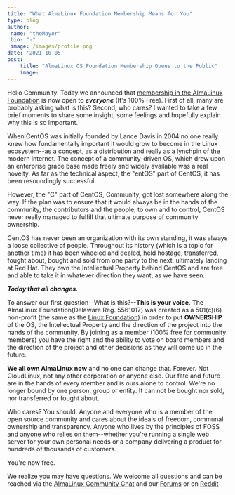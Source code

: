 ```yaml
---
title: "What AlmaLinux Foundation Membership Means for You"
type: blog
author: 
 name: "theMayor"
 bio: "-"
 image: /images/profile.png
date: '2021-10-05'
post:
    title: "AlmaLinux OS Foundation Membership Opens to the Public"
    image: 
---
```


Hello Community. Today we announced that [membership in the AlmaLinux Foundation](https://almalinux.org/foundation/members/) is now open to ***everyone*** (It's 100% Free). First of all, many are probably asking what is this? Second, who cares? I wanted to take a few brief moments to share some insight, some feelings and hopefully explain why this is so important.

When CentOS was initially founded by Lance Davis in 2004 no one really knew how fundamentally important it would grow to become in the Linux ecosystem--as a concept, as a distribution and really as a lynchpin of the modern internet. The concept of a community-driven OS, which drew upon an enterprise grade base made freely and widely available was a real novelty. As far as the technical aspect, the "entOS" part of CentOS, it has been resoundingly successful.

However, the "C" part of CentOS, Community, got lost somewhere along the way. If the plan was to ensure that it would always be in the hands of the community, the contributors and the people, to own and to control, CentOS never really managed to fulfill that ultimate purpose of community ownership.

CentOS has never been an organization with its own standing, it was always a loose collective of people. Throughout its history (which is a topic for another time) it has been wheeled and dealed, held hostage, transferred, fought about, bought and sold from one party to the next, ultimately landing at Red Hat. They own the Intellectual Property behind CentOS and are free and able to take it in whatever direction they want, as we have seen.

***Today that all changes.***

To answer our first question--What is this?--**This is your voice**. The AlmaLinux Foundation(Delaware Reg. 5561017) was created as a 501(c)(6) non-profit (the same as the [Linux Foundation](https://linuxfoundation.org/)) in order to put **OWNERSHIP** of the OS, the Intellectual Property and the direction of the project into the hands of the community. By joining as a member (100% free for community members) you have the right and the ability to vote on board members and the direction of the project and other decisions as they will come up in the future.

**We all own AlmaLinux now** and no one can change that. Forever. Not CloudLinux, not any other corporation or anyone else. Our fate and future are in the hands of every member and is ours alone to control. We're no longer bound by one person, group or entity. It can not be bought nor sold, nor transferred or fought about.

Who cares? You should. Anyone and everyone who is a member of the open source community and cares about the ideals of freedom, communal ownership and transparency. Anyone who lives by the principles of FOSS and anyone who relies on them--whether you're running a single web server for your own personal needs or a company delivering a product for hundreds of thousands of customers.

You're now free.

We realize you may have questions. We welcome all questions and can be reached via the [AlmaLinux Community Chat](https://chat.almalinux.org/) and our [Forums](https://almalinux.discourse.group/c/almalinux-foundation/membership/28) or on [Reddit](https://reddit.com/r/almalinux)